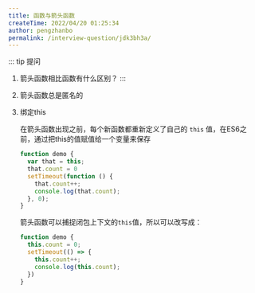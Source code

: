 ```yaml
---
title: 函数与箭头函数
createTime: 2022/04/20 01:25:34
author: pengzhanbo
permalink: /interview-question/jdk3bh3a/
---
```


::: tip 提问

1. 箭头函数相比函数有什么区别？
:::

1. 箭头函数总是匿名的
2. 绑定this

   在箭头函数出现之前，每个新函数都重新定义了自己的 `this` 值，在ES6之前，通过把this的值赋值给一个变量来保存

   ``` js
   function demo {
     var that = this;
     that.count = 0
     setTimeout(function () {
       that.count++;
       console.log(that.count);
     }, 0);
   }
   ```

   箭头函数可以捕捉闭包上下文的`this`值，所以可以改写成：

   ``` js
   function demo {
     this.count = 0;
     setTimeout(() => {
       this.count++;
       console.log(this.count);
     })
   }
   ```
